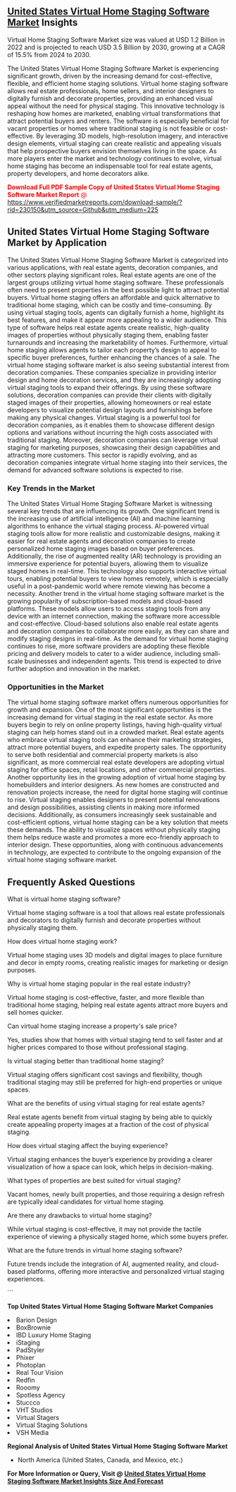 <h2><a href="https://www.verifiedmarketreports.com/download-sample/?rid=230150&amp;utm_source=Github&amp;utm_medium=225" target="_blank">United States Virtual Home Staging Software Market</a> Insights</h2><p>Virtual Home Staging Software Market size was valued at USD 1.2 Billion in 2022 and is projected to reach USD 3.5 Billion by 2030, growing at a CAGR of 15.5% from 2024 to 2030.</p><p> <p>The United States Virtual Home Staging Software Market is experiencing significant growth, driven by the increasing demand for cost-effective, flexible, and efficient home staging solutions. Virtual home staging software allows real estate professionals, home sellers, and interior designers to digitally furnish and decorate properties, providing an enhanced visual appeal without the need for physical staging. This innovative technology is reshaping how homes are marketed, enabling virtual transformations that attract potential buyers and renters. The software is especially beneficial for vacant properties or homes where traditional staging is not feasible or cost-effective. By leveraging 3D models, high-resolution imagery, and interactive design elements, virtual staging can create realistic and appealing visuals that help prospective buyers envision themselves living in the space. As more players enter the market and technology continues to evolve, virtual home staging has become an indispensable tool for real estate agents, property developers, and home decorators alike. <p><span class=""><span style="color: #ff0000;"><strong>Download Full PDF Sample Copy of United States Virtual Home Staging Software Market Report</strong> @ </span><a href="https://www.verifiedmarketreports.com/download-sample/?rid=230150&amp;utm_source=Github&amp;utm_medium=225" target="_blank">https://www.verifiedmarketreports.com/download-sample/?rid=230150&amp;utm_source=Github&amp;utm_medium=225</a></span></p></p> <h2>United States Virtual Home Staging Software Market by Application</h2> <p>The United States Virtual Home Staging Software Market is categorized into various applications, with real estate agents, decoration companies, and other sectors playing significant roles. Real estate agents are one of the largest groups utilizing virtual home staging software. These professionals often need to present properties in the best possible light to attract potential buyers. Virtual home staging offers an affordable and quick alternative to traditional home staging, which can be costly and time-consuming. By using virtual staging tools, agents can digitally furnish a home, highlight its best features, and make it appear more appealing to a wider audience. This type of software helps real estate agents create realistic, high-quality images of properties without physically staging them, enabling faster turnarounds and increasing the marketability of homes. Furthermore, virtual home staging allows agents to tailor each property’s design to appeal to specific buyer preferences, further enhancing the chances of a sale. The virtual home staging software market is also seeing substantial interest from decoration companies. These companies specialize in providing interior design and home decoration services, and they are increasingly adopting virtual staging tools to expand their offerings. By using these software solutions, decoration companies can provide their clients with digitally staged images of their properties, allowing homeowners or real estate developers to visualize potential design layouts and furnishings before making any physical changes. Virtual staging is a powerful tool for decoration companies, as it enables them to showcase different design options and variations without incurring the high costs associated with traditional staging. Moreover, decoration companies can leverage virtual staging for marketing purposes, showcasing their design capabilities and attracting more customers. This sector is rapidly evolving, and as decoration companies integrate virtual home staging into their services, the demand for advanced software solutions is expected to rise. <h3>Key Trends in the Market</h3> <p>The United States Virtual Home Staging Software Market is witnessing several key trends that are influencing its growth. One significant trend is the increasing use of artificial intelligence (AI) and machine learning algorithms to enhance the virtual staging process. AI-powered virtual staging tools allow for more realistic and customizable designs, making it easier for real estate agents and decoration companies to create personalized home staging images based on buyer preferences. Additionally, the rise of augmented reality (AR) technology is providing an immersive experience for potential buyers, allowing them to visualize staged homes in real-time. This technology also supports interactive virtual tours, enabling potential buyers to view homes remotely, which is especially useful in a post-pandemic world where remote viewing has become a necessity. Another trend in the virtual home staging software market is the growing popularity of subscription-based models and cloud-based platforms. These models allow users to access staging tools from any device with an internet connection, making the software more accessible and cost-effective. Cloud-based solutions also enable real estate agents and decoration companies to collaborate more easily, as they can share and modify staging designs in real-time. As the demand for virtual home staging continues to rise, more software providers are adopting these flexible pricing and delivery models to cater to a wider audience, including small-scale businesses and independent agents. This trend is expected to drive further adoption and innovation in the market. <h3>Opportunities in the Market</h3> <p>The virtual home staging software market offers numerous opportunities for growth and expansion. One of the most significant opportunities is the increasing demand for virtual staging in the real estate sector. As more buyers begin to rely on online property listings, having high-quality virtual staging can help homes stand out in a crowded market. Real estate agents who embrace virtual staging tools can enhance their marketing strategies, attract more potential buyers, and expedite property sales. The opportunity to serve both residential and commercial property markets is also significant, as more commercial real estate developers are adopting virtual staging for office spaces, retail locations, and other commercial properties. Another opportunity lies in the growing adoption of virtual home staging by homebuilders and interior designers. As new homes are constructed and renovation projects increase, the need for digital home staging will continue to rise. Virtual staging enables designers to present potential renovations and design possibilities, assisting clients in making more informed decisions. Additionally, as consumers increasingly seek sustainable and cost-efficient options, virtual home staging can be a key solution that meets these demands. The ability to visualize spaces without physically staging them helps reduce waste and promotes a more eco-friendly approach to interior design. These opportunities, along with continuous advancements in technology, are expected to contribute to the ongoing expansion of the virtual home staging software market. <h2>Frequently Asked Questions</h2> <p>What is virtual home staging software?</p> <p>Virtual home staging software is a tool that allows real estate professionals and decorators to digitally furnish and decorate properties without physically staging them.</p> <p>How does virtual home staging work?</p> <p>Virtual home staging uses 3D models and digital images to place furniture and decor in empty rooms, creating realistic images for marketing or design purposes.</p> <p>Why is virtual home staging popular in the real estate industry?</p> <p>Virtual home staging is cost-effective, faster, and more flexible than traditional home staging, helping real estate agents attract more buyers and sell homes quicker.</p> <p>Can virtual home staging increase a property's sale price?</p> <p>Yes, studies show that homes with virtual staging tend to sell faster and at higher prices compared to those without professional staging.</p> <p>Is virtual staging better than traditional home staging?</p> <p>Virtual staging offers significant cost savings and flexibility, though traditional staging may still be preferred for high-end properties or unique spaces.</p> <p>What are the benefits of using virtual staging for real estate agents?</p> <p>Real estate agents benefit from virtual staging by being able to quickly create appealing property images at a fraction of the cost of physical staging.</p> <p>How does virtual staging affect the buying experience?</p> <p>Virtual staging enhances the buyer’s experience by providing a clearer visualization of how a space can look, which helps in decision-making.</p> <p>What types of properties are best suited for virtual staging?</p> <p>Vacant homes, newly built properties, and those requiring a design refresh are typically ideal candidates for virtual home staging.</p> <p>Are there any drawbacks to virtual home staging?</p> <p>While virtual staging is cost-effective, it may not provide the tactile experience of viewing a physically staged home, which some buyers prefer.</p> <p>What are the future trends in virtual home staging software?</p> <p>Future trends include the integration of AI, augmented reality, and cloud-based platforms, offering more interactive and personalized virtual staging experiences.</p> ```</p><p><strong>Top United States Virtual Home Staging Software Market Companies</strong></p><div data-test-id=""><p><li>Barion Design</li><li> BoxBrownie</li><li> IBD Luxury Home Staging</li><li> iStaging</li><li> PadStyler</li><li> Phixer</li><li> Photoplan</li><li> Real Tour Vision</li><li> Redfin</li><li> Rooomy</li><li> Spotless Agency</li><li> Stuccco</li><li> VHT Studios</li><li> Virtual Stagers</li><li> Virtual Staging Solutions</li><li> VSH Media</li></p><div><strong>Regional Analysis of&nbsp;United States Virtual Home Staging Software Market</strong></div><ul><li dir="ltr"><p dir="ltr">North America&nbsp;(United States, Canada, and Mexico, etc.)</p></li></ul><p><strong>For More Information or Query, Visit @&nbsp;</strong><strong><a href="https://www.verifiedmarketreports.com/product/virtual-home-staging-software-market/?utm_source=Github&amp;utm_medium=225" target="_blank">United States Virtual Home Staging Software Market Insights Size And Forecast</a></strong></p></div>
